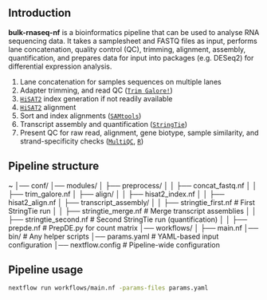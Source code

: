 ## Introduction
**bulk-rnaseq-nf** is a bioinformatics pipeline that can be used to analyse RNA sequencing data. It takes a samplesheet and FASTQ files as input, performs lane concatenation, quality control (QC), trimming, alignment, assembly, quantification, and prepares data for input into packages (e.g. DESeq2) for differential expression analysis.

1. Lane concatenation for samples sequences on multiple lanes
2. Adapter trimming, and read QC ([`Trim Galore!`](https://www.bioinformatics.babraham.ac.uk/projects/trim_galore/))
3. [`HiSAT2`](https://ccb.jhu.edu/software/hisat2/index.shtml) index generation if not readily available 
4. [`HiSAT2`](https://ccb.jhu.edu/software/hisat2/index.shtml) alignment 
5. Sort and index alignments ([`SAMtools`](https://sourceforge.net/projects/samtools/files/samtools/))
6. Transcript assembly and quantification ([`StringTie`](https://ccb.jhu.edu/software/stringtie/))
7. Present QC for raw read, alignment, gene biotype, sample similarity, and strand-specificity checks ([`MultiQC`](http://multiqc.info/), [`R`](https://www.r-project.org/))

## Pipeline structure
~
│── conf/
│── modules/
│   ├── preprocess/
│   │   ├── concat_fastq.nf
│   │   ├── trim_galore.nf
│   ├── align/
│   │   ├── hisat2_index.nf
│   │   ├── hisat2_align.nf
│   ├── transcript_assembly/
│   │   ├── stringtie_first.nf   # First StringTie run
│   │   ├── stringtie_merge.nf   # Merge transcript assemblies
│   │   ├── stringtie_second.nf  # Second StringTie run (quantification)
│   │   ├── prepde.nf            # PrepDE.py for count matrix
│── workflows/
│   ├── main.nf
│── bin/                        # Any helper scripts
│── params.yaml                  # YAML-based input configuration
│── nextflow.config              # Pipeline-wide configuration

## Pipeline usage
```sh
nextflow run workflows/main.nf -params-files params.yaml
